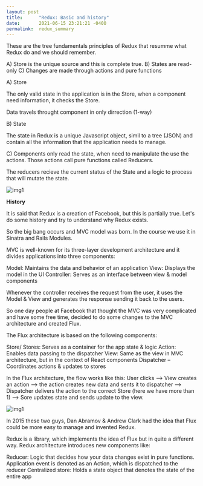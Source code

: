 ```yaml
---
layout: post
title:      "Redux: Basic and history"
date:       2021-06-15 23:21:21 -0400
permalink:  redux_summary
---
```



These are the tree fundamentals principles of Redux that resumme what Redux do and we should remember.

A)  Store is the unique source and this is complete true.
B)  States are read-only
C)  Changes are made through actions and pure functions


A) Store

The only valid state in the application is in the Store, when a component need information, it checks the Store.

Data travels throught component in only dirrection (1-way)

B) State

The state in Redux is a unique Javascript object, simil to a tree (JSON) and contain all the information that the application needs to manage.

C) Components only read the state, when need to manipulate the use the actions. Those actions call pure functions  called Reducers.

The reducers recieve the current status of the State and a logic to process that will mutate the state.

![img1](https://www.redhikari.com/clients/learnco/blog1.png)


**History**

It is said that Redux is a creation of Facebook, but this is partially true.  Let's do some history and try to understand why Redux exists.

So the big bang occurs and MVC model was born. In the course we use it in Sinatra and Rails Modules.

MVC is well-known for its three-layer development architecture and it divides applications into three components:

Model: Maintains the data and behavior of an application
View: Displays the model in the UI
Controller: Serves as an interface between view & model components

Whenever the controller receives the request from the user, it uses the Model & View and generates the response sending it back to the users.

So one day people at Facebook that thought the MVC was very complicated and have some free time, decided to do some changes to the MVC architecture and created Flux.

The Flux architecture is based on the following components:

Store/ Stores: Serves as a container for the app state & logic
Action: Enables data passing to the dispatcher
View: Same as the view in MVC architecture, but in the context of React components
Dispatcher – Coordinates actions & updates to stores

In the Flux architecture, the flow works like this:
User clicks --> View creates an action --> the action creates new data and sents it to dispatcher --> Dispatcher delivers the action to the correct Store (here we have more than 1) --> Sore updates state and sends update to the view.

![img1](https://www.redhikari.com/clients/learnco/blog2.png)


In 2015 these two guys, Dan Abramov & Andrew Clark had the idea that Flux could be more easy to manage and invented Redux.

Redux is a library, which implements the idea of Flux but in quite a different way. Redux architecture introduces new components like:

Reducer: Logic that decides how your data changes exist in pure functions. Application event is denoted as an Action, which is dispatched to the reducer
Centralized store: Holds a state object that denotes the state of the entire app





















